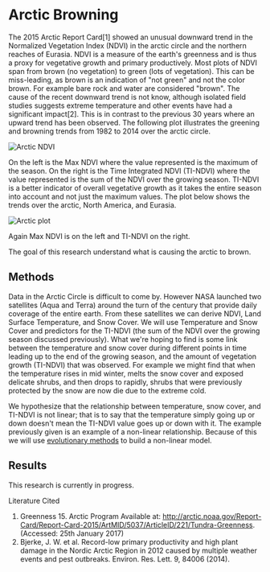 # Arctic Browning
The 2015 Arctic Report Card[1] showed an unusual downward trend in the Normalized Vegetation Index (NDVI) in the arctic circle and the northern reaches of Eurasia. NDVI is a measure of the earth's greenness and is thus a proxy for vegetative growth and primary productively. Most plots of NDVI span from brown (no vegetation) to green (lots of vegetation). This can be miss-leading, as brown is an indication of "not green" and not the color brown. For example bare rock and water are considered "brown".
The cause of the recent downward trend is not know, although isolated field studies suggests extreme temperature and other events have had a significant impact[2]. This is in contrast to the previous 30 years where an upward trend has been observed. The following plot illustrates the greening and browning trends from 1982 to 2014 over the arctic circle. 

![Arctic NDVI](https://cfusting.github.io/img/portfolio/arcticbrowning-orig.png)

On the left is the Max NDVI where the value represented is the maximum of the season. On the right is the Time Integrated NDVI (TI-NDVI) where the value represented is the sum of the NDVI over the growing season. TI-NDVI is a better indicator of overall vegetative growth as it takes the entire season into account and not just the maximum values. The plot below shows the trends over the arctic, North America, and Eurasia.

![Arctic plot](https://cfusting.github.io/img/portfolio/arctic-trends.png)

Again Max NDVI is on the left and TI-NDVI on the right.

The goal of this research understand what is causing the arctic to brown.

## Methods
Data in the Arctic Circle is difficult to come by. However NASA launched two satellites (Aqua and Terra) around the turn of the century that provide daily coverage of the entire earth. From these satellites we can derive NDVI, Land Surface Temperature, and Snow Cover. We will use Temperature and Snow Cover and predictors for the TI-NDVI (the sum of the NDVI over the growing season discussed previously). What we're hoping to find is some link between the temperature and snow cover during different points in time leading up to the end of the growing season, and the amount of vegetation growth (TI-NDVI) that was observed. For example we might find that when the temperature rises in mid winter, melts the snow cover and exposed delicate shrubs, and then drops to rapidly, shrubs that were previously protected by the snow are now die due to the extreme cold.

We hypothesize that the relationship between temperature, snow cover, and TI-NDVI is not linear; that is to say that the temperature simply going up or down doesn't mean the TI-NDVI value goes up or down with it. The example previously given is an example of a non-linear relationship. Because of this we will use [evolutionary methods](https://en.wikipedia.org/wiki/Symbolic_regression) to build a non-linear model. 

## Results
This research is currently in progress.

Literature Cited

1. Greenness 15. Arctic Program Available at: http://arctic.noaa.gov/Report-Card/Report-Card-2015/ArtMID/5037/ArticleID/221/Tundra-Greenness. (Accessed: 25th January 2017)
2. Bjerke, J. W. et al. Record-low primary productivity and high plant damage in the Nordic Arctic Region in 2012 caused by multiple weather events and pest outbreaks. Environ. Res. Lett. 9, 84006 (2014).

